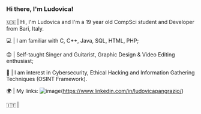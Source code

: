 ### Hi there, I'm Ludovica!

🇺🇸 | Hi, I'm Ludovica and I'm a 19 year old CompSci student and Developer from Bari, Italy.

💻 | I am familiar with C, C++, Java, SQL, HTML, PHP;

😊 | Self-taught Singer and Guitarist, Graphic Design & Video Editing enthusiast;

👾 | I am interest in Cybersecurity, Ethical Hacking and Information Gathering Techniques (OSINT Framework).

🌍 | My links: ![image](https://user-images.githubusercontent.com/125297085/227319339-029bd2f1-f9d8-4c59-8030-2b5895a43f9d.png)(https://www.linkedin.com/in/ludovicapangrazio/)



🇮🇹 |

<!--
**LudovicaPangrazio/LudovicaPangrazio** is a ✨ _special_ ✨ repository because its `README.md` (this file) appears on your GitHub profile.

Here are some ideas to get you started:

- 🔭 I’m currently working on ...
- 🌱 I’m currently learning ...
- 👯 I’m looking to collaborate on ...
- 🤔 I’m looking for help with ...
- 💬 Ask me about ...
- 📫 How to reach me: ...
- 😄 Pronouns: ...
- ⚡ Fun fact: ...
-->
